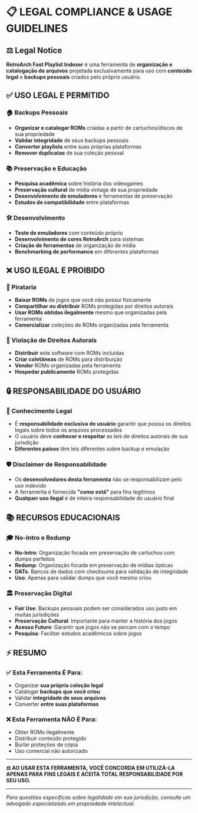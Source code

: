 # 📋 LEGAL COMPLIANCE & USAGE GUIDELINES

## ⚖️ Legal Notice

**RetroArch Fast Playlist Indexer** é uma ferramenta de **organização e catalogação de arquivos** projetada exclusivamente para uso com **conteúdo legal** e **backups pessoais** criados pelo próprio usuário.

## ✅ USO LEGAL E PERMITIDO

### 🏠 Backups Pessoais
- **Organizar e catalogar ROMs** criadas a partir de cartuchos/discos de sua propriedade
- **Validar integridade** de seus backups pessoais
- **Converter playlists** entre suas próprias plataformas
- **Remover duplicatas** de sua coleção pessoal

### 📚 Preservação e Educação
- **Pesquisa acadêmica** sobre história dos videogames
- **Preservação cultural** de mídia vintage de sua propriedade
- **Desenvolvimento de emuladores** e ferramentas de preservação
- **Estudos de compatibilidade** entre plataformas

### 🛠️ Desenvolvimento
- **Teste de emuladores** com conteúdo próprio
- **Desenvolvimento de cores RetroArch** para sistemas
- **Criação de ferramentas** de organização de mídia
- **Benchmarking de performance** em diferentes plataformas

## ❌ USO ILEGAL E PROIBIDO

### 🚫 Pirataria
- **Baixar ROMs** de jogos que você não possui fisicamente
- **Compartilhar ou distribuir** ROMs protegidas por direitos autorais
- **Usar ROMs obtidas ilegalmente** mesmo que organizadas pela ferramenta
- **Comercializar** coleções de ROMs organizadas pela ferramenta

### 🚫 Violação de Direitos Autorais
- **Distribuir** este software com ROMs incluídas
- **Criar coletâneas** de ROMs para distribuição
- **Vender** ROMs organizadas pela ferramenta
- **Hospedar publicamente** ROMs protegidas

## 🔒 RESPONSABILIDADE DO USUÁRIO

### 📖 Conhecimento Legal
- É **responsabilidade exclusiva do usuário** garantir que possui os direitos legais sobre todos os arquivos processados
- O usuário deve **conhecer e respeitar** as leis de direitos autorais de sua jurisdição
- **Diferentes países** têm leis diferentes sobre backup e emulação

### 🛡️ Disclaimer de Responsabilidade
- Os **desenvolvedores desta ferramenta** não se responsabilizam pelo uso indevido
- A ferramenta é fornecida **"como está"** para fins legítimos
- **Qualquer uso ilegal** é de inteira responsabilidade do usuário final

## 📚 RECURSOS EDUCACIONAIS

### 🎓 No-Intro e Redump
- **No-Intro**: Organização focada em preservação de cartuchos com dumps perfeitos
- **Redump**: Organização focada em preservação de mídias ópticas
- **DATs**: Bancos de dados com checksums para validação de integridade
- **Uso**: Apenas para validar dumps que você mesmo criou

### 🏛️ Preservação Digital
- **Fair Use**: Backups pessoais podem ser considerados uso justo em muitas jurisdições
- **Preservação Cultural**: Importante para manter a história dos jogos
- **Acesso Futuro**: Garantir que jogos não se percam com o tempo
- **Pesquisa**: Facilitar estudos acadêmicos sobre jogos

## ⚡ RESUMO

### ✅ Esta Ferramenta É Para:
- Organizar **sua própria coleção legal**
- Catalogar **backups que você criou**
- Validar **integridade de seus arquivos**
- Converter **entre suas plataformas**

### ❌ Esta Ferramenta NÃO É Para:
- Obter ROMs ilegalmente
- Distribuir conteúdo protegido
- Burlar proteções de cópia
- Uso comercial não autorizado

---

**⚖️ AO USAR ESTA FERRAMENTA, VOCÊ CONCORDA EM UTILIZÁ-LA APENAS PARA FINS LEGAIS E ACEITA TOTAL RESPONSABILIDADE POR SEU USO.**

---

*Para questões específicas sobre legalidade em sua jurisdição, consulte um advogado especializado em propriedade intelectual.*
